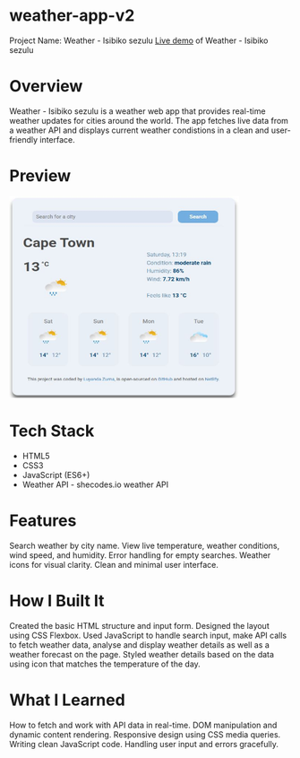 # weather-app-v2

Project Name: Weather - Isibiko sezulu
<a href="https://weatherisibikosezulu.netlify.app/" target="_blank">Live demo</a> of Weather - Isibiko sezulu

# Overview

Weather - Isibiko sezulu is a weather web app that provides real-time weather updates for cities around the world. The app fetches live data from a weather API and displays current weather condistions in a clean and user-friendly interface.

# Preview

<img src="src/weather-app-preview.JPG" target="_blank" width="410" height="360">

# Tech Stack

<ul>
<li>HTML5</li>
<li>CSS3</li>
<li>JavaScript (ES6+)</li>
<li>Weather API - shecodes.io weather API</li>
</ul>

# Features

Search weather by city name.
View live temperature, weather conditions, wind speed, and humidity.
Error handling for empty searches.
Weather icons for visual clarity.
Clean and minimal user interface.

# How I Built It

Created the basic HTML structure and input form.
Designed the layout using CSS Flexbox.
Used JavaScript to handle search input, make API calls to fetch weather data, analyse and display
weather details as well as a weather forecast on the page.
Styled weather details based on the data using icon that matches the temperature of the day.

# What I Learned

How to fetch and work with API data in real-time.
DOM manipulation and dynamic content rendering.
Responsive design using CSS media queries.
Writing clean JavaScript code.
Handling user input and errors gracefully.
